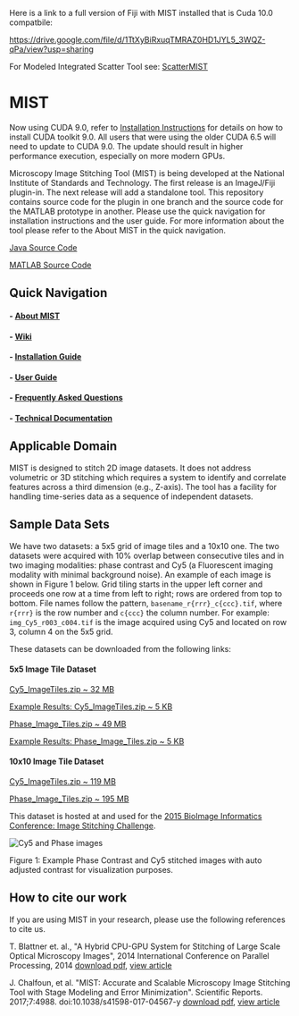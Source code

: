 Here is a link to a full version of Fiji with MIST installed that is Cuda 10.0 compatbile:

https://drive.google.com/file/d/1TtXyBiRxuqTMRAZ0HD1JYL5_3WQZ-qPa/view?usp=sharing


For Modeled Integrated Scatter Tool see: [ScatterMIST](https://github.com/usnistgov/ScatterMIST)


# MIST

Now using CUDA 9.0, refer to [Installation Instructions](https://github.com/usnistgov/MIST/wiki/Install-Guide#cuda-installation) for details on how to install CUDA toolkit 9.0. All users that were using the older CUDA 6.5 will need to update to CUDA 9.0. The update should result in higher performance execution, especially on more modern GPUs.

Microscopy Image Stitching Tool (MIST) is being developed at the National Institute of Standards and Technology. The first release is an ImageJ/Fiji plugin-in. The next release will add a standalone tool. This repository contains source code for the plugin in one branch and the source code for the MATLAB prototype in another. Please use the quick navigation for installation instructions and the user guide. For more information about the tool please refer to the About MIST in the quick navigation.

[Java Source Code](https://github.com/USNISTGOV/MIST/tree/master)

[MATLAB Source Code](https://github.com/USNISTGOV/MIST/tree/mist-matlab)


## Quick Navigation

#### - [About MIST](https://isg.nist.gov/deepzoomweb/resources/csmet/pages/image_stitching/image_stitching.html)
#### - [Wiki](https://github.com/USNISTGOV/MIST/wiki)
#### - [Installation Guide](https://github.com/USNISTGOV/MIST/wiki/Install-Guide)
#### - [User Guide](https://github.com/USNISTGOV/MIST/wiki/User-Guide)
#### - [Frequently Asked Questions](https://github.com/USNISTGOV/MIST/wiki/FAQ)
#### - [Technical Documentation](https://github.com/USNISTGOV/MIST/wiki/assets/mist-algorithm-documentation.pdf)

## Applicable Domain

MIST is designed to stitch 2D image datasets. It does not address volumetric or 3D stitching which requires a system to identify and correlate features across a third dimension (e.g., Z-axis). The tool has a facility for handling time-series data as a sequence of independent datasets.


## Sample Data Sets

We have two datasets: a 5x5 grid of image tiles and a 10x10 one.  The two datasets were acquired with 10% overlap between consecutive tiles and in two imaging modalities: phase contrast and Cy5 (a Fluorescent imaging modality with minimal background noise).  An example of each image is shown in Figure 1 below.  Grid tiling starts in the upper left corner and proceeds one row at a time from left to right; rows are ordered from top to bottom.  File names follow the pattern, `basename_r{rrr}_c{ccc}.tif`, where `r{rrr}` is the row number and `c{ccc}` the column number.  For example: `img_Cy5_r003_c004.tif` is the image acquired using Cy5 and located on row 3, column 4 on the 5x5 grid.


These datasets can be downloaded from the following links:

#### 5x5 Image Tile Dataset

[Cy5_ImageTiles.zip ~ 32 MB](../../wiki/testdata/Small_Fluorescent_Test_Dataset.zip)

[Example Results: Cy5_ImageTiles.zip ~ 5 KB](../../wiki/testdata/Small_Fluorescent_Test_Dataset_Example_Results.zip)

[Phase_Image_Tiles.zip ~ 49 MB](../../wiki/testdata/Small_Phase_Test_Dataset.zip)

[Example Results: Phase_Image_Tiles.zip ~ 5 KB](../../wiki/testdata/Small_Phase_Test_Dataset_Example_Results.zip)

#### 10x10 Image Tile Dataset

[Cy5_ImageTiles.zip ~ 119 MB](https://isg.nist.gov/BII_2015/Stitching/Cy5_Image_Tiles.zip)

[Phase_Image_Tiles.zip ~ 195 MB](https://isg.nist.gov/BII_2015/Stitching/Phase_Image_Tiles.zip)

This dataset is hosted at and used for the [2015 BioImage Informatics Conference: Image Stitching Challenge](https://isg.nist.gov/BII_2015/webPages/pages/stitching/Stitching.html).

![Cy5 and Phase images](../../wiki/images/Cy5Phase.png)

Figure 1: Example Phase Contrast and Cy5 stitched images with auto adjusted contrast for visualization purposes.

## How to cite our work
If you are using MIST in your research, please use the following references to cite us.

T. Blattner et. al., "A Hybrid CPU-GPU System for Stitching of Large Scale Optical Microscopy Images", 2014 International Conference on Parallel Processing, 2014 [download pdf](https://isg.nist.gov/deepzoomweb/resources/csmet/pages/image_stitching/downloads/Blattner%20et%20al.%20-%20A%20Hybrid%20CPU-GPU%20System%20for%20Stitching%20of%20Large%20Scale%20Optical%20Microscopy%20Images.pdf), [view article](http://ieeexplore.ieee.org/xpls/abs_all.jsp?arnumber=6957209&tag=1)

J. Chalfoun, et al. "MIST: Accurate and Scalable Microscopy Image Stitching Tool with Stage Modeling and Error Minimization". Scientific Reports. 2017;7:4988. doi:10.1038/s41598-017-04567-y [download pdf](https://isg.nist.gov/deepzoomweb/resources/csmet/pages/image_stitching/downloads/41598_2017_Article_4567.pdf), [view article](https://www.nature.com/articles/s41598-017-04567-y)


